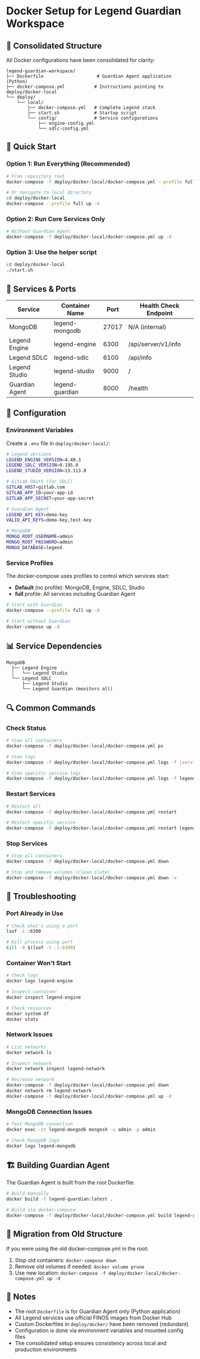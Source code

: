 # Docker Setup for Legend Guardian Workspace

## 📁 Consolidated Structure

All Docker configurations have been consolidated for clarity:

```
legend-guardian-workspace/
├── Dockerfile                    # Guardian Agent application (Python)
├── docker-compose.yml           # Instructions pointing to deploy/docker-local
└── deploy/
    └── local/
        ├── docker-compose.yml   # Complete Legend stack
        ├── start.sh             # Startup script
        └── config/              # Service configurations
            ├── engine-config.yml
            └── sdlc-config.yml
```

## 🚀 Quick Start

### Option 1: Run Everything (Recommended)
```bash
# From repository root
docker-compose -f deploy/docker-local/docker-compose.yml --profile full up -d

# Or navigate to local directory
cd deploy/docker-local
docker-compose --profile full up -d
```

### Option 2: Run Core Services Only
```bash
# Without Guardian Agent
docker-compose -f deploy/docker-local/docker-compose.yml up -d
```

### Option 3: Use the helper script
```bash
cd deploy/docker-local
./start.sh
```

## 🎯 Services & Ports

| Service | Container Name | Port | Health Check Endpoint |
|---------|---------------|------|----------------------|
| MongoDB | legend-mongodb | 27017 | N/A (internal) |
| Legend Engine | legend-engine | 6300 | /api/server/v1/info |
| Legend SDLC | legend-sdlc | 6100 | /api/info |
| Legend Studio | legend-studio | 9000 | / |
| Guardian Agent | legend-guardian | 8000 | /health |

## 🔧 Configuration

### Environment Variables
Create a `.env` file in `deploy/docker-local/`:

```bash
# Legend versions
LEGEND_ENGINE_VERSION=4.40.3
LEGEND_SDLC_VERSION=0.195.0
LEGEND_STUDIO_VERSION=13.113.0

# GitLab OAuth (for SDLC)
GITLAB_HOST=gitlab.com
GITLAB_APP_ID=your-app-id
GITLAB_APP_SECRET=your-app-secret

# Guardian Agent
LEGEND_API_KEY=demo-key
VALID_API_KEYS=demo-key,test-key

# MongoDB
MONGO_ROOT_USERNAME=admin
MONGO_ROOT_PASSWORD=admin
MONGO_DATABASE=legend
```

### Service Profiles

The docker-compose uses profiles to control which services start:

- **Default** (no profile): MongoDB, Engine, SDLC, Studio
- **full** profile: All services including Guardian Agent

```bash
# Start with Guardian
docker-compose --profile full up -d

# Start without Guardian
docker-compose up -d
```

## 📊 Service Dependencies

```
MongoDB
  ├── Legend Engine
  │   └── Legend Studio
  └── Legend SDLC
      ├── Legend Studio
      └── Legend Guardian (monitors all)
```

## 🔍 Common Commands

### Check Status
```bash
# View all containers
docker-compose -f deploy/docker-local/docker-compose.yml ps

# View logs
docker-compose -f deploy/docker-local/docker-compose.yml logs -f [service-name]

# View specific service logs
docker-compose -f deploy/docker-local/docker-compose.yml logs -f legend-engine
```

### Restart Services
```bash
# Restart all
docker-compose -f deploy/docker-local/docker-compose.yml restart

# Restart specific service
docker-compose -f deploy/docker-local/docker-compose.yml restart legend-studio
```

### Stop Services
```bash
# Stop all containers
docker-compose -f deploy/docker-local/docker-compose.yml down

# Stop and remove volumes (clean slate)
docker-compose -f deploy/docker-local/docker-compose.yml down -v
```

## 🐛 Troubleshooting

### Port Already in Use
```bash
# Check what's using a port
lsof -i :6300

# Kill process using port
kill -9 $(lsof -t -i:6300)
```

### Container Won't Start
```bash
# Check logs
docker logs legend-engine

# Inspect container
docker inspect legend-engine

# Check resources
docker system df
docker stats
```

### Network Issues
```bash
# List networks
docker network ls

# Inspect network
docker network inspect legend-network

# Recreate network
docker-compose -f deploy/docker-local/docker-compose.yml down
docker network rm legend-network
docker-compose -f deploy/docker-local/docker-compose.yml up -d
```

### MongoDB Connection Issues
```bash
# Test MongoDB connection
docker exec -it legend-mongodb mongosh -u admin -p admin

# Check MongoDB logs
docker logs legend-mongodb
```

## 🏗️ Building Guardian Agent

The Guardian Agent is built from the root Dockerfile:

```bash
# Build manually
docker build -t legend-guardian:latest .

# Build via docker-compose
docker-compose -f deploy/docker-local/docker-compose.yml build legend-guardian
```

## 🔄 Migration from Old Structure

If you were using the old docker-compose.yml in the root:

1. Stop old containers: `docker-compose down`
2. Remove old volumes if needed: `docker volume prune`
3. Use new location: `docker-compose -f deploy/docker-local/docker-compose.yml up -d`

## 📝 Notes

- The root `Dockerfile` is for Guardian Agent only (Python application)
- All Legend services use official FINOS images from Docker Hub
- Custom Dockerfiles in `deploy/docker/` have been removed (redundant)
- Configuration is done via environment variables and mounted config files
- The consolidated setup ensures consistency across local and production environments